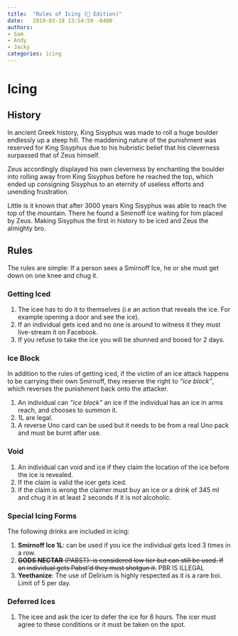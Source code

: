 ```yaml
---
title:  "Rules of Icing (🍞 Edition)"
date:   2019-03-18 13:54:59 -0400
authors:   
- Sam
- Andy
- Jacky
categories: icing
---
```


# Icing

## History
In ancient Greek history, King Sisyphus was made to roll a huge boulder endlessly up a steep hill. The maddening nature of the punishment was reserved for King Sisyphus due to his hubristic belief that his cleverness surpassed that of Zeus himself.

Zeus accordingly displayed his own cleverness by enchanting the boulder into rolling away from King Sisyphus before he reached the top, which ended up consigning Sisyphus to an eternity of useless efforts and unending frustration.

Little is it known that after 3000 years King Sisyphus was able to reach the top of the mountain. There he found a Smirnoff Ice waiting for him placed by Zeus. Making Sisyphus the first in history to be iced and Zeus the almighty bro.

## Rules
The rules are simple: If a person sees a Smirnoff Ice, he or she must get down on one knee and chug it.

### Getting Iced
1. The icee has to do it to themselves (i.e an action that reveals the ice. For example opening a door and see the ice).
1. If an individual gets iced and no one is around to witness it they must live-stream it on Facebook.
1. If you refuse to take the ice you will be shunned and booed for 2 days.

### Ice Block
In addition to the rules of getting iced, if the victim of an ice attack happens to be carrying their own Smirnoff, they reserve the right to _“ice block”_, which reverses the punishment back onto the attacker. 

1. An individual can _“ice block”_ an ice if the individual has an ice in arms reach, and chooses to summon it.
1. 1L are legal.
1. A reverse Uno card can be used but it needs to be from a real Uno pack and must be burnt after use.

### Void
1. An individual can void and ice if they claim the location of the ice before the ice is revealed.
1. If the claim is valid the icer gets iced.
1. If the claim is wrong the claimer must buy an ice or a drink of 345 ml and chug it in at least 2 seconds if it is not alcoholic.

### Special Icing Forms
The following drinks are included in icing:
1. **Smirnoff Ice 1L**: can be used if you ice the individual gets Iced 3 times in a row.
1. ~~**GODS NECTAR** (PABST): is considered low tier but can still be used. If an individual gets Pabst'd they must shotgun it.~~ PBR IS ILLEGAL
1. **Yeethanize**: The use of Delirium is highly respected as it is a rare boi. Limit of 5 per day.

### Deferred Ices
1. The icee and ask the icer to defer the ice for 6 hours. The icer must agree to these conditions or it must be taken on the spot.
